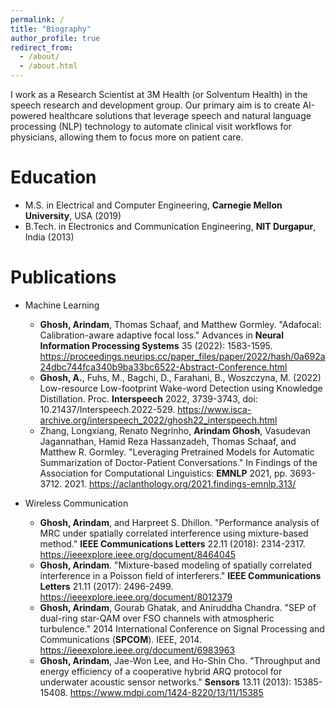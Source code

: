 ```yaml
---
permalink: /
title: "Biography"
author_profile: true
redirect_from:
  - /about/
  - /about.html
---
```


I work as a Research Scientist at 3M Health (or Solventum Health) in the speech research and development group. Our primary aim is to create AI-powered healthcare solutions that leverage speech and natural language processing (NLP) technology to automate clinical visit workflows for physicians, allowing them to focus more on patient care.

Education
======
* M.S. in Electrical and Computer Engineering, **Carnegie Mellon University**, USA (2019)
* B.Tech. in Electronics and Communication Engineering, **NIT Durgapur**, India (2013)

Publications
======
* Machine Learning
  * **Ghosh, Arindam**, Thomas Schaaf, and Matthew Gormley. "Adafocal: Calibration-aware adaptive focal loss." Advances in **Neural Information Processing Systems** 35 (2022): 1583-1595. <https://proceedings.neurips.cc/paper_files/paper/2022/hash/0a692a24dbc744fca340b9ba33bc6522-Abstract-Conference.html>
  * **Ghosh, A.**, Fuhs, M., Bagchi, D., Farahani, B., Woszczyna, M. (2022) Low-resource Low-footprint Wake-word Detection using Knowledge Distillation. Proc. **Interspeech** 2022, 3739-3743, doi: 10.21437/Interspeech.2022-529. <https://www.isca-archive.org/interspeech_2022/ghosh22_interspeech.html>
  * Zhang, Longxiang, Renato Negrinho, **Arindam Ghosh**, Vasudevan Jagannathan, Hamid Reza Hassanzadeh, Thomas Schaaf, and Matthew R. Gormley. "Leveraging Pretrained Models for Automatic Summarization of Doctor-Patient Conversations." In Findings of the Association for Computational Linguistics: **EMNLP** 2021, pp. 3693-3712. 2021. <https://aclanthology.org/2021.findings-emnlp.313/>

* Wireless Communication
  * **Ghosh, Arindam**, and Harpreet S. Dhillon. "Performance analysis of MRC under spatially correlated interference using mixture-based method." **IEEE Communications Letters** 22.11 (2018): 2314-2317. <https://ieeexplore.ieee.org/document/8464045>
  * **Ghosh, Arindam**. "Mixture-based modeling of spatially correlated interference in a Poisson field of interferers." **IEEE Communications Letters** 21.11 (2017): 2496-2499. <https://ieeexplore.ieee.org/document/8012379>
  * **Ghosh, Arindam**, Gourab Ghatak, and Aniruddha Chandra. "SEP of dual-ring star-QAM over FSO channels with atmospheric turbulence." 2014 International Conference on Signal Processing and Communications (**SPCOM**). IEEE, 2014. <https://ieeexplore.ieee.org/document/6983963>
  * **Ghosh, Arindam**, Jae-Won Lee, and Ho-Shin Cho. "Throughput and energy efficiency of a cooperative hybrid ARQ protocol for underwater acoustic sensor networks." **Sensors** 13.11 (2013): 15385-15408. <https://www.mdpi.com/1424-8220/13/11/15385>

